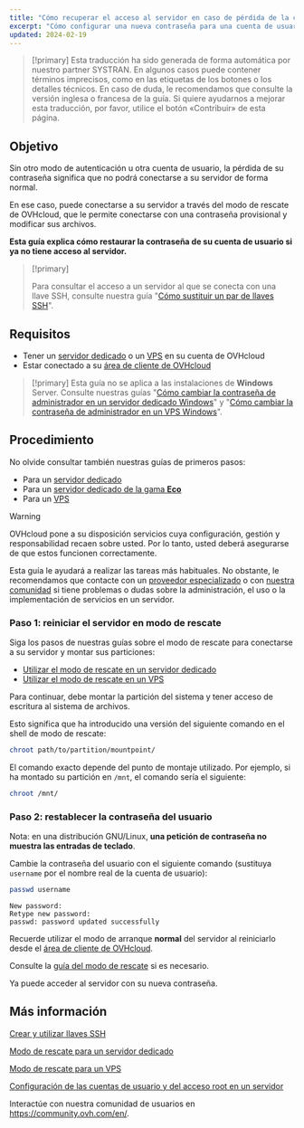 ```yaml
---
title: "Cómo recuperar el acceso al servidor en caso de pérdida de la contraseña del usuario"
excerpt: "Cómo configurar una nueva contraseña para una cuenta de usuario en un sistema operativo GNU/Linux con el modo de rescate de OVHcloud"
updated: 2024-02-19
---
```


> [!primary]
> Esta traducción ha sido generada de forma automática por nuestro partner SYSTRAN. En algunos casos puede contener términos imprecisos, como en las etiquetas de los botones o los detalles técnicos. En caso de duda, le recomendamos que consulte la versión inglesa o francesa de la guía. Si quiere ayudarnos a mejorar esta traducción, por favor, utilice el botón «Contribuir» de esta página.
> 

## Objetivo

Sin otro modo de autenticación u otra cuenta de usuario, la pérdida de su contraseña significa que no podrá conectarse a su servidor de forma normal.

En ese caso, puede conectarse a su servidor a través del modo de rescate de OVHcloud, que le permite conectarse con una contraseña provisional y modificar sus archivos.

**Esta guía explica cómo restaurar la contraseña de su cuenta de usuario si ya no tiene acceso al servidor.**

> [!primary]
>
> Para consultar el acceso a un servidor al que se conecta con una llave SSH, consulte nuestra guía "[Cómo sustituir un par de llaves SSH](/pages/bare_metal_cloud/dedicated_servers/replacing-lost-ssh-key)".
>

## Requisitos

- Tener un [servidor dedicado](https://www.ovhcloud.com/es-es/bare-metal/) o un [VPS](https://www.ovhcloud.com/es-es/vps/) en su cuenta de OVHcloud
- Estar conectado a su [área de cliente de OVHcloud](https://www.ovh.com/auth/?action=gotomanager&from=https://www.ovh.es/&ovhSubsidiary=es)

> [!primary]
> Esta guía no se aplica a las instalaciones de **Windows** Server. Consulte nuestras guías "[Cómo cambiar la contraseña de administrador en un servidor dedicado Windows](/pages/bare_metal_cloud/dedicated_servers/changing-admin-password-on-windows)" y "[Cómo cambiar la contraseña de administrador en un VPS Windows](/pages/bare_metal_cloud/virtual_private_servers/resetting_a_windows_password)".
>

## Procedimiento

No olvide consultar también nuestras guías de primeros pasos:

- Para un [servidor dedicado](/pages/bare_metal_cloud/dedicated_servers/getting-started-with-dedicated-server)
- Para un [servidor dedicado de la gama **Eco**](/pages/bare_metal_cloud/dedicated_servers/getting-started-with-dedicated-server-eco)
- Para un [VPS](/pages/bare_metal_cloud/virtual_private_servers/starting_with_a_vps)

> [!warning]
>
> OVHcloud pone a su disposición servicios cuya configuración, gestión y responsabilidad recaen sobre usted. Por lo tanto, usted deberá asegurarse de que estos funcionen correctamente.
>
> Esta guía le ayudará a realizar las tareas más habituales. No obstante, le recomendamos que contacte con un [proveedor especializado](https://partner.ovhcloud.com/es-es/directory/) o con [nuestra comunidad](https://community.ovh.com/en/) si tiene problemas o dudas sobre la administración, el uso o la implementación de servicios en un servidor.
>

<a name="step1"></a>

### Paso 1: reiniciar el servidor en modo de rescate

Siga los pasos de nuestras guías sobre el modo de rescate para conectarse a su servidor y montar sus particiones:

- [Utilizar el modo de rescate en un servidor dedicado](/pages/bare_metal_cloud/dedicated_servers/rescue_mode)
- [Utilizar el modo de rescate en un VPS](/pages/bare_metal_cloud/virtual_private_servers/rescue)

Para continuar, debe montar la partición del sistema y tener acceso de escritura al sistema de archivos.

Esto significa que ha introducido una versión del siguiente comando en el shell de modo de rescate:

```bash
chroot path/to/partition/mountpoint/
```

El comando exacto depende del punto de montaje utilizado. Por ejemplo, si ha montado su partición en `/mnt`, el comando sería el siguiente:


```bash
chroot /mnt/
```

### Paso 2: restablecer la contraseña del usuario

Nota: en una distribución GNU/Linux, **una petición de contraseña no muestra las entradas de teclado**.

Cambie la contraseña del usuario con el siguiente comando (sustituya `username` por el nombre real de la cuenta de usuario):

```bash
passwd username
```

```text
New password: 
Retype new password:
passwd: password updated successfully
```

Recuerde utilizar el modo de arranque **normal** del servidor al reiniciarlo desde el [área de cliente de OVHcloud](https://www.ovh.com/auth/?action=gotomanager&from=https://www.ovh.es/&ovhSubsidiary=es).

Consulte la [guía del modo de rescate](#step1) si es necesario.

Ya puede acceder al servidor con su nueva contraseña.

## Más información

[Crear y utilizar llaves SSH](/pages/bare_metal_cloud/dedicated_servers/creating-ssh-keys-dedicated)

[Modo de rescate para un servidor dedicado](/pages/bare_metal_cloud/dedicated_servers/rescue_mode)

[Modo de rescate para un VPS](/pages/bare_metal_cloud/virtual_private_servers/rescue)

[Configuración de las cuentas de usuario y del acceso root en un servidor](/pages/bare_metal_cloud/dedicated_servers/changing_root_password_linux_ds)

Interactúe con nuestra comunidad de usuarios en <https://community.ovh.com/en/>.
